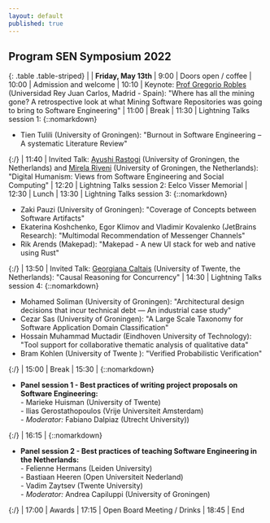 ```yaml
---
layout: default
published: true
---
```


## Program SEN Symposium 2022


{: .table .table-striped}
|        | <b>Friday, May 13th</b>
|  9:00 | Doors open / coffee
|  10:00 | Admission and welcome
|  10:10 | Keynote: [Prof Gregorio Robles](https://gsyc.urjc.es/~grex/) (Universidad Rey Juan Carlos, Madrid - Spain): "Where has all the mining gone? A retrospective look at what Mining Software Repositories was going to bring to Software Engineering"
|  11:00 | Break
|  11:30 | Lightning Talks session 1: {::nomarkdown}<ul><li>Tien Tulili (University of Groningen): "Burnout in Software Engineering – A systematic Literature Review"</li></ul>{:/}
|  11:40 | Invited Talk: [Ayushi Rastogi](https://ayushirastogi.github.io/) (University of Groningen, the Netherlands) and [Mirela Riveni](https://www.rug.nl/staff/m.riveni/) (University of Groningen, the Netherlands): "Digital Humanism: Views from Software Engineering and Social Computing"
|  12:20 | Lightning Talks session 2: Eelco Visser Memorial
|  12:30 | Lunch
|  13:30 | Lightning Talks session 3: {::nomarkdown}<ul><li>Zaki Pauzi (University of Groningen): "Coverage of Concepts between Software Artifacts"</li><li>Ekaterina Koshchenko, Egor Klimov and Vladimir Kovalenko (JetBrains Research): "Multimodal Recommendation of Messenger Channels"</li><li>Rik Arends (Makepad): "Makepad - A new UI stack for web and native using Rust"</li></ul>{:/}
|  13:50 | Invited Talk: [Georgiana Caltais](https://www.georgianacaltais.com/) (University of Twente, the Netherlands): "Causal Reasoning for Concurrency"
|  14:30 | Lightning Talks session 4: {::nomarkdown}<ul><li>Mohamed Soliman (University of Groningen): "Architectural design decisions that incur technical debt — An industrial case study"</li><li>Cezar Sas (University of Groningen): "A Large Scale Taxonomy for Software Application Domain Classification"</li><li>Hossain Muhammad Muctadir (Eindhoven University of Technology): "Tool support for collaborative thematic analysis of qualitative data"</li><li>Bram Kohlen (University of Twente ): "Verified Probabilistic Verification"</li></ul>{:/}
|  15:00 | Break
|  15:30 | {::nomarkdown}<ul><li><b>Panel session 1 - Best practices of writing project proposals on Software Engineering:</b></li>- Marieke Huisman (University of Twente)<br/>- Ilias Gerostathopoulos (Vrije Universiteit Amsterdam)<br/>- <em>Moderator:</em> Fabiano Dalpiaz (Utrecht University))<br/></ul>{:/}
|  16:15 | {::nomarkdown}<ul><li><b>Panel session 2 - Best practices of teaching Software Engineering in the Netherlands:</b></li>- Felienne Hermans (Leiden University)<br/>- Bastiaan Heeren (Open Universiteit Nederland)<br/>- Vadim Zaytsev (Twente University)<br/>- <em>Moderator:</em> Andrea Capiluppi (University of Groningen)<br/></ul>{:/}
| 17:00 | Awards
| 17:15 | Open Board Meeting / Drinks
| 18:45 | End





<!--
#### List of accepted lightning talks

* Petra Heck and Luís Cruz. Software Engineering for Machine Learning Applications
* Roberto Verdecchia. Architectural Technical Debt: Taming the Beast
* Enrique Larios Vargas and Luís Cruz. Software Engineering and Mental Health
* Eleni Constantinou. Software ecosystem evolution: Past research and the road ahead
* Emitzá Guzmán. Analyzing User Feedback for Software Evolution
* Héctor Cadavid. A Software Engineering perspective on Systems of Systems architecting
* Ilias Gerostathopoulos. Architecture-Based Self-Adaptation: Open Challenges and Promising Directions
* Yaping Luo, Tanja Vos, Pekka Aho and Kevin van der Vlist. ITEA3 IVVES project: Industrial-grade verification and validation of evolving systems (In Finance)
* Bert de Brock. Where should I publish?
-->
